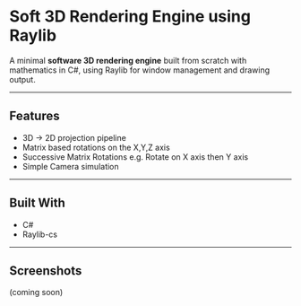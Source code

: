 # Soft 3D Rendering Engine using Raylib
A minimal **software 3D rendering engine** built from scratch with mathematics in C#, using Raylib for window management and drawing output.

---

## Features 
- 3D -> 2D projection pipeline
- Matrix based rotations on the X,Y,Z axis
- Successive Matrix Rotations e.g. Rotate on X axis then Y axis
- Simple Camera simulation

---

## Built With 
- C#
- Raylib-cs

---

## Screenshots 
(coming soon)

